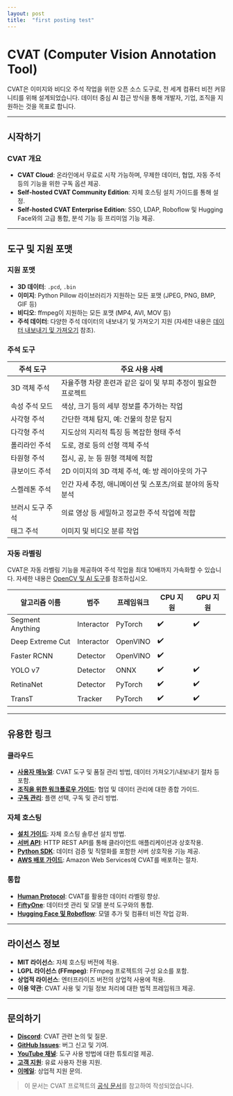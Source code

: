 ```yaml
---
layout: post
title:  "first posting test"
---
```


# CVAT (Computer Vision Annotation Tool)

CVAT은 이미지와 비디오 주석 작업을 위한 오픈 소스 도구로, 전 세계 컴퓨터 비전 커뮤니티를 위해 설계되었습니다. 데이터 중심 AI 접근 방식을 통해 개발자, 기업, 조직을 지원하는 것을 목표로 합니다.

---

## 시작하기

### CVAT 개요

- **CVAT Cloud**: 온라인에서 무료로 시작 가능하며, 무제한 데이터, 협업, 자동 주석 등의 기능을 위한 구독 옵션 제공.
- **Self-hosted CVAT Community Edition**: 자체 호스팅 설치 가이드를 통해 설정.
- **Self-hosted CVAT Enterprise Edition**: SSO, LDAP, Roboflow 및 Hugging Face와의 고급 통합, 분석 기능 등 프리미엄 기능 제공.

---

## 도구 및 지원 포맷

### 지원 포맷

- **3D 데이터**: `.pcd`, `.bin`
- **이미지**: Python Pillow 라이브러리가 지원하는 모든 포맷 (JPEG, PNG, BMP, GIF 등)
- **비디오**: ffmpeg이 지원하는 모든 포맷 (MP4, AVI, MOV 등)
- **주석 데이터**: 다양한 주석 데이터의 내보내기 및 가져오기 지원 (자세한 내용은 [데이터 내보내기 및 가져오기](#) 참조).

### 주석 도구

| 주석 도구                   | 주요 사용 사례                                                                 |
|-----------------------------|-----------------------------------------------------------------------------|
| 3D 객체 주석                 | 자율주행 차량 훈련과 같은 깊이 및 부피 추정이 필요한 프로젝트               |
| 속성 주석 모드               | 색상, 크기 등의 세부 정보를 추가하는 작업                                     |
| 사각형 주석                  | 간단한 객체 탐지, 예: 건물의 창문 탐지                                        |
| 다각형 주석                  | 지도상의 지리적 특징 등 복잡한 형태 주석                                      |
| 폴리라인 주석                | 도로, 경로 등의 선형 객체 주석                                               |
| 타원형 주석                  | 접시, 공, 눈 등 원형 객체에 적합                                              |
| 큐보이드 주석                | 2D 이미지의 3D 객체 주석, 예: 방 레이아웃의 가구                              |
| 스켈레톤 주석                | 인간 자세 추정, 애니메이션 및 스포츠/의료 분야의 동작 분석                    |
| 브러시 도구 주석             | 의료 영상 등 세밀하고 정교한 주석 작업에 적합                                 |
| 태그 주석                    | 이미지 및 비디오 분류 작업                                                   |

### 자동 라벨링

CVAT은 자동 라벨링 기능을 제공하여 주석 작업을 최대 10배까지 가속화할 수 있습니다. 자세한 내용은 [OpenCV 및 AI 도구](#)를 참조하십시오.

| 알고리즘 이름                | 범주          | 프레임워크 | CPU 지원 | GPU 지원 |
|-----------------------------|--------------|-----------|----------|----------|
| Segment Anything           | Interactor   | PyTorch   | ✔️       | ✔️       |
| Deep Extreme Cut           | Interactor   | OpenVINO  | ✔️       |          |
| Faster RCNN                | Detector     | OpenVINO  | ✔️       |          |
| YOLO v7                    | Detector     | ONNX      | ✔️       | ✔️       |
| RetinaNet                  | Detector     | PyTorch   | ✔️       | ✔️       |
| TransT                     | Tracker      | PyTorch   | ✔️       | ✔️       |

---

## 유용한 링크

### 클라우드

- **[사용자 매뉴얼](#)**: CVAT 도구 및 품질 관리 방법, 데이터 가져오기/내보내기 절차 등 포함.
- **[조직을 위한 워크플로우 가이드](#)**: 협업 및 데이터 관리에 대한 종합 가이드.
- **[구독 관리](#)**: 플랜 선택, 구독 및 관리 방법.

### 자체 호스팅

- **[설치 가이드](#)**: 자체 호스팅 솔루션 설치 방법.
- **[서버 API](#)**: HTTP REST API를 통해 클라이언트 애플리케이션과 상호작용.
- **[Python SDK](#)**: 데이터 검증 및 직렬화를 포함한 서버 상호작용 기능 제공.
- **[AWS 배포 가이드](#)**: Amazon Web Services에 CVAT를 배포하는 절차.

### 통합

- **[Human Protocol](#)**: CVAT를 활용한 데이터 라벨링 향상.
- **[FiftyOne](#)**: 데이터셋 관리 및 모델 분석 도구와의 통합.
- **[Hugging Face 및 Roboflow](#)**: 모델 추가 및 컴퓨터 비전 작업 강화.

---

## 라이선스 정보

- **MIT 라이선스**: 자체 호스팅 버전에 적용.
- **LGPL 라이선스 (FFmpeg)**: FFmpeg 프로젝트의 구성 요소를 포함.
- **상업적 라이선스**: 엔터프라이즈 버전의 상업적 사용에 적용.
- **이용 약관**: CVAT 사용 및 기밀 정보 처리에 대한 법적 프레임워크 제공.

---

## 문의하기

- **[Discord](#)**: CVAT 관련 논의 및 질문.
- **[GitHub Issues](#)**: 버그 신고 및 기여.
- **[YouTube 채널](#)**: 도구 사용 방법에 대한 튜토리얼 제공.
- **[고객 지원](#)**: 유료 사용자 전용 지원.
- **[이메일](mailto:contact@cvat.ai)**: 상업적 지원 문의.

> 이 문서는 CVAT 프로젝트의 [공식 문서](https://cvat.ai/)를 참고하여 작성되었습니다.
